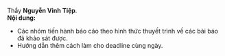 Thầy **Nguyễn Vinh Tiệp**. <br>
**Nội dung:**
- Các nhóm tiến hành báo cáo theo hình thức thuyết trình về các bài báo đã khảo sát được.
- Hướng dẫn thêm cách làm cho deadline cùng ngày.